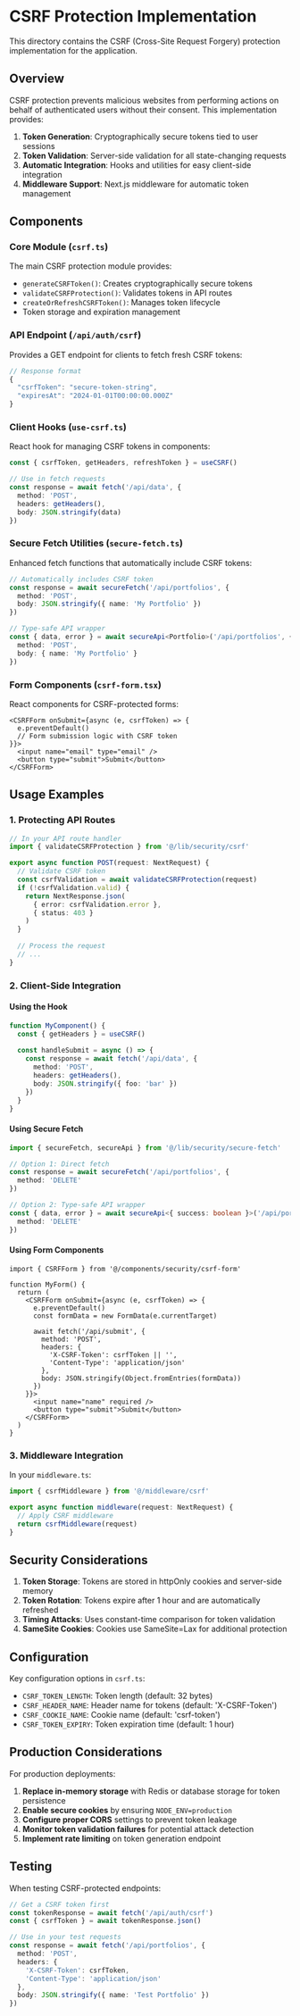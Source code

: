 # CSRF Protection Implementation

This directory contains the CSRF (Cross-Site Request Forgery) protection implementation for the application.

## Overview

CSRF protection prevents malicious websites from performing actions on behalf of authenticated users without their consent. This implementation provides:

1. **Token Generation**: Cryptographically secure tokens tied to user sessions
2. **Token Validation**: Server-side validation for all state-changing requests
3. **Automatic Integration**: Hooks and utilities for easy client-side integration
4. **Middleware Support**: Next.js middleware for automatic token management

## Components

### Core Module (`csrf.ts`)

The main CSRF protection module provides:

- `generateCSRFToken()`: Creates cryptographically secure tokens
- `validateCSRFProtection()`: Validates tokens in API routes
- `createOrRefreshCSRFToken()`: Manages token lifecycle
- Token storage and expiration management

### API Endpoint (`/api/auth/csrf`)

Provides a GET endpoint for clients to fetch fresh CSRF tokens:

```typescript
// Response format
{
  "csrfToken": "secure-token-string",
  "expiresAt": "2024-01-01T00:00:00.000Z"
}
```

### Client Hooks (`use-csrf.ts`)

React hook for managing CSRF tokens in components:

```typescript
const { csrfToken, getHeaders, refreshToken } = useCSRF()

// Use in fetch requests
const response = await fetch('/api/data', {
  method: 'POST',
  headers: getHeaders(),
  body: JSON.stringify(data)
})
```

### Secure Fetch Utilities (`secure-fetch.ts`)

Enhanced fetch functions that automatically include CSRF tokens:

```typescript
// Automatically includes CSRF token
const response = await secureFetch('/api/portfolios', {
  method: 'POST',
  body: JSON.stringify({ name: 'My Portfolio' })
})

// Type-safe API wrapper
const { data, error } = await secureApi<Portfolio>('/api/portfolios', {
  method: 'POST',
  body: { name: 'My Portfolio' }
})
```

### Form Components (`csrf-form.tsx`)

React components for CSRF-protected forms:

```tsx
<CSRFForm onSubmit={async (e, csrfToken) => {
  e.preventDefault()
  // Form submission logic with CSRF token
}}>
  <input name="email" type="email" />
  <button type="submit">Submit</button>
</CSRFForm>
```

## Usage Examples

### 1. Protecting API Routes

```typescript
// In your API route handler
import { validateCSRFProtection } from '@/lib/security/csrf'

export async function POST(request: NextRequest) {
  // Validate CSRF token
  const csrfValidation = await validateCSRFProtection(request)
  if (!csrfValidation.valid) {
    return NextResponse.json(
      { error: csrfValidation.error },
      { status: 403 }
    )
  }
  
  // Process the request
  // ...
}
```

### 2. Client-Side Integration

#### Using the Hook

```typescript
function MyComponent() {
  const { getHeaders } = useCSRF()
  
  const handleSubmit = async () => {
    const response = await fetch('/api/data', {
      method: 'POST',
      headers: getHeaders(),
      body: JSON.stringify({ foo: 'bar' })
    })
  }
}
```

#### Using Secure Fetch

```typescript
import { secureFetch, secureApi } from '@/lib/security/secure-fetch'

// Option 1: Direct fetch
const response = await secureFetch('/api/portfolios', {
  method: 'DELETE'
})

// Option 2: Type-safe API wrapper
const { data, error } = await secureApi<{ success: boolean }>('/api/portfolios/123', {
  method: 'DELETE'
})
```

#### Using Form Components

```tsx
import { CSRFForm } from '@/components/security/csrf-form'

function MyForm() {
  return (
    <CSRFForm onSubmit={async (e, csrfToken) => {
      e.preventDefault()
      const formData = new FormData(e.currentTarget)
      
      await fetch('/api/submit', {
        method: 'POST',
        headers: {
          'X-CSRF-Token': csrfToken || '',
          'Content-Type': 'application/json'
        },
        body: JSON.stringify(Object.fromEntries(formData))
      })
    }}>
      <input name="name" required />
      <button type="submit">Submit</button>
    </CSRFForm>
  )
}
```

### 3. Middleware Integration

In your `middleware.ts`:

```typescript
import { csrfMiddleware } from '@/middleware/csrf'

export async function middleware(request: NextRequest) {
  // Apply CSRF middleware
  return csrfMiddleware(request)
}
```

## Security Considerations

1. **Token Storage**: Tokens are stored in httpOnly cookies and server-side memory
2. **Token Rotation**: Tokens expire after 1 hour and are automatically refreshed
3. **Timing Attacks**: Uses constant-time comparison for token validation
4. **SameSite Cookies**: Cookies use SameSite=Lax for additional protection

## Configuration

Key configuration options in `csrf.ts`:

- `CSRF_TOKEN_LENGTH`: Token length (default: 32 bytes)
- `CSRF_HEADER_NAME`: Header name for tokens (default: 'X-CSRF-Token')
- `CSRF_COOKIE_NAME`: Cookie name (default: 'csrf-token')
- `CSRF_TOKEN_EXPIRY`: Token expiration time (default: 1 hour)

## Production Considerations

For production deployments:

1. **Replace in-memory storage** with Redis or database storage for token persistence
2. **Enable secure cookies** by ensuring `NODE_ENV=production`
3. **Configure proper CORS** settings to prevent token leakage
4. **Monitor token validation failures** for potential attack detection
5. **Implement rate limiting** on token generation endpoint

## Testing

When testing CSRF-protected endpoints:

```typescript
// Get a CSRF token first
const tokenResponse = await fetch('/api/auth/csrf')
const { csrfToken } = await tokenResponse.json()

// Use in your test requests
const response = await fetch('/api/portfolios', {
  method: 'POST',
  headers: {
    'X-CSRF-Token': csrfToken,
    'Content-Type': 'application/json'
  },
  body: JSON.stringify({ name: 'Test Portfolio' })
})
```